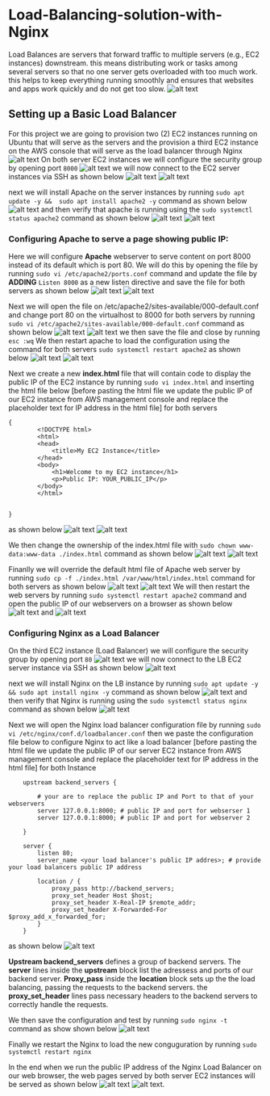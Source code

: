 # Load-Balancing-solution-with-Nginx

Load Balances are servers that forward traffic to multiple
servers (e.g., EC2 instances) downstream. this means distributing work or tasks among several servers so that no one server gets overloaded with too much work. this helps to keep everything running smoothly and ensures that websites and apps work quickly and do not get too slow.
![alt text](./IMG/Snipaste_2023-10-29_20-19-03.png)

## Setting up a Basic Load Balancer
For this project we are going to provision two (2) EC2 instances  running on Ubuntu that will serve as the servers and the provision a third EC2 instance on the AWS console that will serve as the load balancer through Nginx ![alt text](./IMG/Snipaste_2023-10-29_18-37-13.png)
On both server EC2 instances we will configure the security group by opening port `8000` ![alt text](./IMG/Snipaste_2023-10-29_18-40-50.png) 
we will now connect to the EC2 server instances via SSH as shown below ![alt text](./IMG/Snipaste_2023-10-29_18-49-01.png) ![alt text](./IMG/Snipaste_2023-10-29_18-49-57.png)

next we will install Apache on the server instances by running `sudo apt update -y &&  sudo apt install apache2 -y` command as shown below ![alt text](./IMG/Snipaste_2023-10-29_18-53-47.png)
 and then verify that apache is running using the `sudo systemctl status apache2` command as shown below ![alt text](./IMG/Snipaste_2023-10-29_18-55-15.png) ![alt text](./IMG/Snipaste_2023-10-29_18-55-54.png)

 ### Configuring Apache to serve a page showing public IP:
 Here we will configure **Apache** webserver to serve content on port 8000 instead of its default which is port 80. We will do this by opening the file by running `sudo vi /etc/apache2/ports.conf` command and update the file by **ADDING** `Listen 8000` as a new listen directive and save the file for both servers as shown below ![alt text](./IMG/Snipaste_2023-10-29_18-58-16.png) ![alt text](./IMG/Snipaste_2023-10-29_18-59-55.png)  

 Next we will open the file on /etc/apache2/sites-available/000-default.conf and change port 80 on the virtualhost to 8000 for both servers by running `sudo vi /etc/apache2/sites-available/000-default.conf` command as shown below ![alt text](./IMG/Snipaste_2023-10-29_19-01-54.png) ![alt text](./IMG/Snipaste_2023-10-29_19-01-14.png)
 we then save the file and close by running `esc :wq`
 We then restart apache to load the configuration using the command for both servers `sudo systemctl restart apache2` as shown below ![alt text](./IMG/Snipaste_2023-10-29_19-03-31.png) ![alt text](./IMG/Snipaste_2023-10-29_19-04-30.png)

 Next we create a new **index.html** file that will contain code to display the public IP of the EC2 instance by running `sudo vi index.html` and inserting the html file below [before pasting the html file we update the public IP of our EC2 instance from AWS management console and replace the placeholder text for IP address in the html file] for both servers
```
{
        <!DOCTYPE html>
        <html>
        <head>
            <title>My EC2 Instance</title>
        </head>
        <body>
            <h1>Welcome to my EC2 instance</h1>
            <p>Public IP: YOUR_PUBLIC_IP</p>
        </body>
        </html>


}
```
as shown below ![alt text](./IMG/Snipaste_2023-10-29_19-06-53.png) ![alt text](./IMG/Snipaste_2023-10-29_19-09-13.png)

We then change the ownership of the index.html file with `sudo chown www-data:www-data ./index.html` command as shown below ![alt text](./IMG/Snipaste_2023-10-29_19-10-03.png) ![alt text](./IMG/Snipaste_2023-10-29_19-10-43.png)

Finanlly we will override the default html file of Apache web server by running `sudo cp -f ./index.html /var/www/html/index.html` command for both servers as shown below ![alt text](./IMG/Snipaste_2023-10-29_19-11-49.png) ![alt text](./IMG/Snipaste_2023-10-29_19-12-12.png)
We will then restart the web servers by running `sudo systemctl restart apache2` command and open the public IP of our webservers on a browser as shown below ![alt text](./IMG/Snipaste_2023-10-29_19-14-34.png) and ![alt text](./IMG/Snipaste_2023-10-29_19-15-16.png)

### Configuring Nginx as a Load Balancer
On the third EC2 instance (Load Balancer) we will configure the security group by opening port `80` ![alt text](./IMG/Snipaste_2023-10-29_18-52-10.png) 
we will now connect to the LB EC2 server instance via SSH as shown below ![alt text](./IMG/Snipaste_2023-10-29_18-50-36.png)

next we will install Nginx on the LB instance by running `sudo apt update -y && sudo apt install nginx -y` command as shown below ![alt text](./IMG/Snipaste_2023-10-29_19-16-52.png)
 and then verify that Nginx is running using the `sudo systemctl status nginx` command as shown below ![alt text](./IMG/Snipaste_2023-10-29_19-17-34.png)

 Next we will open the Nginx load balancer configuration file by running `sudo vi /etc/nginx/conf.d/loadbalancer.conf` then we paste the configuration file below to configure Nginx to act like a load balancer [before pasting the html file we update the public IP of our server EC2 instance from AWS management console and replace the placeholder text for IP address in the html file] for both Instance


        
        upstream backend_servers {

            # your are to replace the public IP and Port to that of your webservers
            server 127.0.0.1:8000; # public IP and port for webserser 1
            server 127.0.0.1:8000; # public IP and port for webserver 2

        }

        server {
            listen 80;
            server_name <your load balancer's public IP addres>; # provide your load balancers public IP address

            location / {
                proxy_pass http://backend_servers;
                proxy_set_header Host $host;
                proxy_set_header X-Real-IP $remote_addr;
                proxy_set_header X-Forwarded-For $proxy_add_x_forwarded_for;
            }
        }
    

as shown below ![alt text](./IMG/Snipaste_2023-10-29_20-09-23.png)

**Upstream backend_servers** defines a group of backend servers. The **server** lines inside the **upstream** block list the adressess and ports of our backend server. **Proxy_pass** inside the **location** block sets up the the load balancing, passing the requests to the backend servers. the **proxy_set_header** lines pass necessary headers to the backend servers to correctly handle the requests.

We then save the configuration and test by running `sudo nginx -t` command as show shown below ![alt text](./IMG/Snipaste_2023-10-29_20-03-36.png)

Finally we restart the Nginx to load the new conguguration by running `sudo systemctl restart nginx` 

In the end when we run the public IP address of the Nginx Load Balancer on our web browser, the web pages served by both server EC2 instances will be served as shown below ![alt text](./IMG/Snipaste_2023-10-29_20-15-29.png) ![alt text](./IMG/Snipaste_2023-10-29_20-15-52.png).
